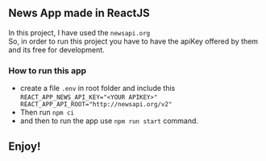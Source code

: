 ## News App made in ReactJS

In this project, I have used the `newsapi.org`<br/>
So, in order to run this project you have to have the apiKey offered by them and its free for development.



### How to run this app

* create a file `.env` in root folder and include this<br/>
  `REACT_APP_NEWS_API_KEY="<YOUR APIKEY>"
   REACT_APP_API_ROOT="http://newsapi.org/v2"`
* Then run `npm ci`
* and then to run the app use `npm run start` command.

## Enjoy!
